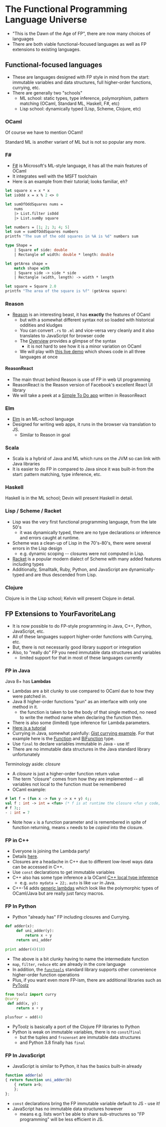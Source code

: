 The Functional Programming Language Universe
============================================

* "This is the Dawn of the Age of FP", there are now many choices of languages
* There are both viable functional-focused languages as well as FP extensions to existing languages.

## Functional-focused languages

* These are languages designed with FP style in mind from the start: immutable variables and data structures, full higher-order functions, currying, etc.
* There are generally two "schools"
    - ML school: static types, type inference, polymorphism, pattern matching (OCaml, Standard ML, Haskell, F#, etc)
    - Lisp school: dynamically typed (Lisp, Scheme, Clojure, etc)

### OCaml

Of course we have to mention OCaml!  

Standard ML is another variant of ML but is not so popular any more.

### F#

* [F#](https://fsharp.org) is Microsoft's ML-style language, it has all the main features of OCaml
* It integrates well with the MSFT toolchain
* Here is an example from their tutorial; looks familiar, eh?

```fsharp
let square x = x * x
let isOdd x = x % 2 <> 0

let sumOfOddSquares nums =
    nums
    |> List.filter isOdd
    |> List.sumBy square

let numbers = [1; 2; 3; 4; 5]
let sum = sumOfOddSquares numbers
printfn "The sum of the odd squares in %A is %d" numbers sum

type Shape =
    | Square of side: double
    | Rectangle of width: double * length: double

let getArea shape =
    match shape with
    | Square side -> side * side
    | Rectangle (width, length) -> width * length

let square = Square 2.0
printfn "The area of the square is %f" (getArea square)
```

### Reason

* [Reason](https://reasonml.github.io) is an interesting beast, it has **exactly** the features of OCaml
  - but with a somewhat different syntax not so loaded with historical oddities and kludges
  - You can convert `.rs` to `.ml` and vice-versa very cleanly and it also translates to JavaScript for browser code
  - The [Overview](https://reasonml.github.io/docs/en/overview) provides a glimpse of the syntax
    - it is not hard to see how it is a minor variation on OCaml
  - We will play with [this live demo](https://reasonml.github.io/en/try) which shows code in all three languages at once

#### ReasonReact

* The main thrust behind Reason is use of FP in web UI programming
* ReasonReact is the Reason version of Facebook's excellent React UI library
* We will take a peek at a [Simple To Do app](https://github.com/reasonml-old/reason-react-example/tree/master/src/todomvc) written in ReasonReact

### Elm

* [Elm](https://elm-lang.org) is an ML-school language 
* Designed for writing web apps, it runs in the browser via translation to JS.
   - Similar to Reason in goal

### Scala

* Scala is a hybrid of Java and ML which runs on the JVM so can link with Java libraries
* It is easier to do FP in compared to Java since it was built-in from the start: pattern matching, type inference, etc.

### Haskell

Haskell is in the ML school; Devin will present Haskell in detail.

### Lisp / Scheme / Racket

* Lisp was the very first functional programming language, from the late 50's
  - it was dynamically typed, there are no type declarations or inference and errors caught at runtime.
* Scheme was a clean-up of Lisp in the 70's-80's, there were several errors in the Lisp design
  - e.g. dynamic scoping -- closures were not computed in Lisp.
* [Racket](https://racket-lang.org) is a popular modern dialect of Scheme with many added features including types
* Additionally, Smalltalk, Ruby, Python, and JavaScript are dynamically-typed and are thus descended from Lisp.

### Clojure

Clojure is in the Lisp school; Kelvin will present Clojure in detail.


## FP Extensions to YourFavoriteLang

* It is now possible to do FP-style programming in Java, C++, Python, JavaScript, etc.
* All of these languages support higher-order functions with Currying, etc.
* But, there is not necessarily good library support or integration
* Also, to "really do" FP you need immutable data structures and variables
  - limited support for that in most of these languages currently

### FP in Java

Java 8+ has **Lambdas**

*   Lambdas are a bit clunky to use compared to OCaml due to how they were patched in.
*   Java 8 higher-order functions  "pun" as an interface with only one method in it.  
    - the function is taken to be the body of that single method, no need to write the method name when declaring the function then.
*   There is also some (limited) type inference for Lambda parameters.
*   [Here is a tutorial](http://docs.oracle.com/javase/tutorial/java/javaOO/lambdaexpressions.html)
*   Currying in Java, somewhat painfully: [Gist currying example](https://gist.github.com/timyates/7674005). For that example here is the [Function](https://docs.oracle.com/en/java/javase/14/docs/api/java.base/java/util/function/Function.html) and [BiFunction](https://docs.oracle.com/en/java/javase/14/docs/api/java.base/java/util/function/BiFunction.html) type.
* Use `final` to declare variables immutable in Java - use it!
* There are no immutable data structures in the Java standard library unfortunately

Terminology aside: _closure_

*   A _closure_ is just a higher-order function return value
*   The term "closure" comes from how they are implemented -- all variables not local to the function must be remembered
*   OCaml example:

```ocaml
# let f = (fun x -> fun y -> x + y) 4;;
val f : int -> int = <fun> (* f is at runtime the closure <fun y code, {x |-> 4}> *)
# f 3;;
- : int = 7
```

* Note how `x` is a function parameter and is remembered in spite of function returning, means `x` needs to be _copied_ into the closure.

### FP in C++

* Everyone is joining the Lambda party!
* Details [here](http://en.wikipedia.org/wiki/Anonymous_function#C.2B.2B_.28since_C.2B.2B11.29). 
* Closures are a headache in C++ due to different low-level ways data can be accessed in C++.
* Use `const` declarations to get immutable variables
* C++ also has some type inference a la OCaml  [C++ local type inference ](https://en.wikipedia.org/wiki/C%2B%2B11#Type_inference)
    - e.g. `auto mydata = 22;`. `auto` is like `var` in Java.
*   C++-14 adds [generic lambdas](http://en.wikipedia.org/wiki/C++14#Generic_lambdas) which look like the polymorphic types of OCaml/Java but are really just fancy macros.

### FP In Python

* Python "already has" FP including closures and Currying.

```python
def adder(x):
     def uni_adder(y):
         return x + y
     return uni_adder
 
print adder(4)(18)
```
* The above is a bit clunky having to name the intermediate function
* `map`, `filter`, `reduce` etc are already in the core language
* In addition, the [`functools`](https://docs.python.org/3/library/functools.html) standard library supports other convenience higher-order function operations
* Plus, if you want even more FP-ism, there are additional libraries such as [PyToolz](https://toolz.readthedocs.io/en/latest/index.html)

```python
from toolz import curry
@curry
 def add(x, y):
     return x + y

plusfour = add(4)     
```

* PyToolz is basically a port of the Clojure FP libraries to Python
* Python is weak on immutable variables, there is no `const`/`final`
    - but the tuples and `frozenset` are immutable data structures
    - and Python 3.8 finally has `final`


### FP In JavaScript

* JavaScript is similar to Python, it has the basics built-in already

```javascript
function adder(a) 
{ return function uni_adder(b) 
    { return a+b;
    };
};
```

* `const` declarations bring the FP immutable variable default to JS - use it!
* JavaScript has no immutable data structures however
  - means e.g. lists won't be able to share sub-structures so "FP programming" will be less efficient in JS.
